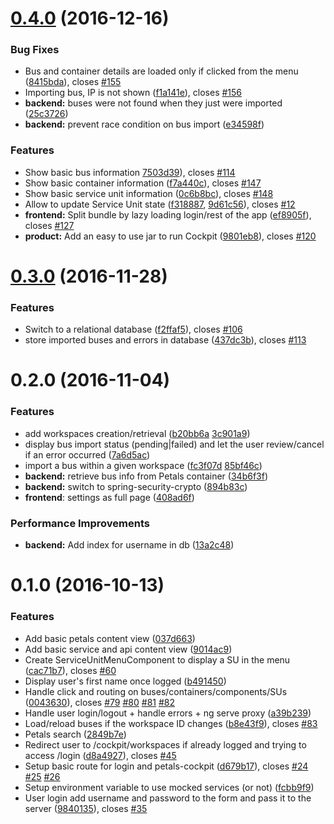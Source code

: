 <a name="0.4.0"></a>
# [0.4.0](https://gitlab.com/victornoel/petals-cockpit/compare/v0.3.0...v0.4.0) (2016-12-16)


### Bug Fixes

* Bus and container details are loaded only if clicked from the menu ([8415bda](https://gitlab.com/victornoel/petals-cockpit/commit/8415bda)), closes [#155](https://gitlab.com/victornoel/petals-cockpit/issues/155)
* Importing bus, IP is not shown ([f1a141e](https://gitlab.com/victornoel/petals-cockpit/commit/f1a141e)), closes [#156](https://gitlab.com/victornoel/petals-cockpit/issues/156)
* **backend:** buses were not found when they just were imported ([25c3726](https://gitlab.com/victornoel/petals-cockpit/commit/25c3726))
* **backend:** prevent race condition on bus import ([e34598f](https://gitlab.com/victornoel/petals-cockpit/commit/e34598f))


### Features

* Show basic bus information [7503d39](https://gitlab.com/victornoel/petals-cockpit/commit/7503d39)), closes [#114](https://gitlab.com/victornoel/petals-cockpit/issues/114)
* Show basic container information ([f7a440c](https://gitlab.com/victornoel/petals-cockpit/commit/f7a440c)), closes [#147](https://gitlab.com/victornoel/petals-cockpit/issues/147)
* Show basic service unit information ([0c6b8bc](https://gitlab.com/victornoel/petals-cockpit/commit/0c6b8bc)), closes [#148](https://gitlab.com/victornoel/petals-cockpit/issues/148)
* Allow to update Service Unit state ([f318887](https://gitlab.com/victornoel/petals-cockpit/commit/f318887), [9d61c56](https://gitlab.com/victornoel/petals-cockpit/commit/9d61c56)), closes [#12](https://gitlab.com/victornoel/petals-cockpit/issues/12)
* **frontend:** Split bundle by lazy loading login/rest of the app ([ef8905f](https://gitlab.com/victornoel/petals-cockpit/commit/ef8905f)), closes [#127](https://gitlab.com/victornoel/petals-cockpit/issues/127)
* **product:** Add an easy to use jar to run Cockpit ([9801eb8](https://gitlab.com/victornoel/petals-cockpit/commit/9801eb8)), closes [#120](https://gitlab.com/victornoel/petals-cockpit/issues/120)



<a name="0.3.0"></a>
# [0.3.0](https://gitlab.com/victornoel/petals-cockpit/compare/v0.2.0...v0.3.0) (2016-11-28)


### Features

* Switch to a relational database ([f2ffaf5](https://gitlab.com/victornoel/petals-cockpit/commit/f2ffaf5)), closes [#106](https://gitlab.com/victornoel/petals-cockpit/issues/106)
* store imported buses and errors in database ([437dc3b](https://gitlab.com/victornoel/petals-cockpit/commit/437dc3b)), closes [#113](https://gitlab.com/victornoel/petals-cockpit/issues/113)



<a name="0.2.0"></a>
# 0.2.0 (2016-11-04)


### Features

* add workspaces creation/retrieval ([b20bb6a](https://gitlab.com/victornoel/petals-cockpit/commit/b20bb6a) [3c901a9](https://gitlab.com/victornoel/petals-cockpit/commit/3c901a9))
* display bus import status (pending|failed) and let the user review/cancel if an error occurred ([7a6d5ac](https://gitlab.com/victornoel/petals-cockpit/commit/7a6d5ac))
*  import a bus within a given workspace ([fc3f07d](https://gitlab.com/victornoel/petals-cockpit/commit/fc3f07d) [85bf46c](https://gitlab.com/victornoel/petals-cockpit/commit/85bf46c))
* **backend:** retrieve bus info from Petals container ([34b6f3f](https://gitlab.com/victornoel/petals-cockpit/commit/34b6f3f))
* **backend:** switch to spring-security-crypto ([894b83c](https://gitlab.com/victornoel/petals-cockpit/commit/894b83c))
* **frontend**: settings as full page ([408ad6f](https://gitlab.com/victornoel/petals-cockpit/commit/408ad6f))

### Performance Improvements

* **backend:** Add index for username in db ([13a2c48](https://gitlab.com/victornoel/petals-cockpit/commit/13a2c48))



<a name="0.1.0"></a>
# 0.1.0 (2016-10-13)


### Features

* Add basic petals content view ([037d663](https://gitlab.com/victornoel/petals-cockpit/commit/037d663))
* Add basic service and api content view ([9014ac9](https://gitlab.com/victornoel/petals-cockpit/commit/9014ac9))
* Create ServiceUnitMenuComponent to display a SU in the menu ([cac71b7](https://gitlab.com/victornoel/petals-cockpit/commit/cac71b7)), closes [#60](https://gitlab.com/victornoel/petals-cockpit/issues/60)
* Display user's first name once logged ([b491450](https://gitlab.com/victornoel/petals-cockpit/commit/b491450))
* Handle click and routing on buses/containers/components/SUs ([0043630](https://gitlab.com/victornoel/petals-cockpit/commit/0043630)), closes [#79](https://gitlab.com/victornoel/petals-cockpit/issues/79) [#80](https://gitlab.com/victornoel/petals-cockpit/issues/80) [#81](https://gitlab.com/victornoel/petals-cockpit/issues/81) [#82](https://gitlab.com/victornoel/petals-cockpit/issues/82)
* Handle user login/logout + handle errors + ng serve proxy ([a39b239](https://gitlab.com/victornoel/petals-cockpit/commit/a39b239))
* Load/reload buses if the workspace ID changes ([b8e43f9](https://gitlab.com/victornoel/petals-cockpit/commit/b8e43f9)), closes [#83](https://gitlab.com/victornoel/petals-cockpit/issues/83)
* Petals search ([2849b7e](https://gitlab.com/victornoel/petals-cockpit/commit/2849b7e))
* Redirect user to /cockpit/workspaces if already logged and trying to access /login ([d8a4927](https://gitlab.com/victornoel/petals-cockpit/commit/d8a4927)), closes [#45](https://gitlab.com/victornoel/petals-cockpit/issues/45)
* Setup basic route for login and petals-cockpit ([d679b17](https://gitlab.com/victornoel/petals-cockpit/commit/d679b17)), closes [#24](https://gitlab.com/victornoel/petals-cockpit/issues/24) [#25](https://gitlab.com/victornoel/petals-cockpit/issues/25) [#26](https://gitlab.com/victornoel/petals-cockpit/issues/26)
* Setup environment variable to use mocked services (or not) ([fcbb9f9](https://gitlab.com/victornoel/petals-cockpit/commit/fcbb9f9))
* User login add username and password to the form and pass it to the server ([9840135](https://gitlab.com/victornoel/petals-cockpit/commit/9840135)), closes [#35](https://gitlab.com/victornoel/petals-cockpit/issues/35)

